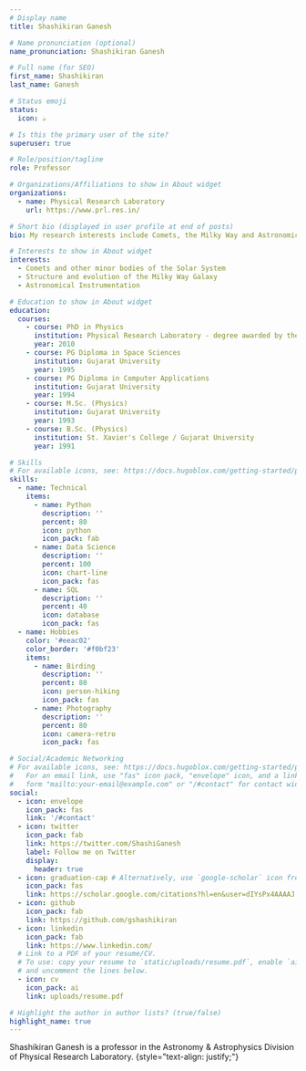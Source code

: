 ```yaml
---
# Display name
title: Shashikiran Ganesh

# Name pronunciation (optional)
name_pronunciation: Shashikiran Ganesh

# Full name (for SEO)
first_name: Shashikiran
last_name: Ganesh

# Status emoji
status:
  icon: ☕️

# Is this the primary user of the site?
superuser: true

# Role/position/tagline
role: Professor 

# Organizations/Affiliations to show in About widget
organizations:
  - name: Physical Research Laboratory
    url: https://www.prl.res.in/

# Short bio (displayed in user profile at end of posts)
bio: My research interests include Comets, the Milky Way and Astronomical Instrumentation

# Interests to show in About widget
interests:
  - Comets and other minor bodies of the Solar System
  - Structure and evolution of the Milky Way Galaxy
  - Astronomical Instrumentation

# Education to show in About widget
education:
  courses:
    - course: PhD in Physics
      institution: Physical Research Laboratory - degree awarded by the Gujarat University 
      year: 2010
    - course: PG Diploma in Space Sciences
      institution: Gujarat University
      year: 1995
    - course: PG Diploma in Computer Applications
      institution: Gujarat University
      year: 1994
    - course: M.Sc. (Physics)
      institution: Gujarat University
      year: 1993
    - course: B.Sc. (Physics)
      institution: St. Xavier's College / Gujarat University
      year: 1991

# Skills
# For available icons, see: https://docs.hugoblox.com/getting-started/page-builder/#icons
skills:
  - name: Technical
    items:
      - name: Python
        description: ''
        percent: 80
        icon: python
        icon_pack: fab
      - name: Data Science
        description: ''
        percent: 100
        icon: chart-line
        icon_pack: fas
      - name: SQL
        description: ''
        percent: 40
        icon: database
        icon_pack: fas
  - name: Hobbies
    color: '#eeac02'
    color_border: '#f0bf23'
    items:
      - name: Birding
        description: ''
        percent: 80
        icon: person-hiking
        icon_pack: fas
      - name: Photography
        description: ''
        percent: 80
        icon: camera-retro
        icon_pack: fas

# Social/Academic Networking
# For available icons, see: https://docs.hugoblox.com/getting-started/page-builder/#icons
#   For an email link, use "fas" icon pack, "envelope" icon, and a link in the
#   form "mailto:your-email@example.com" or "/#contact" for contact widget.
social:
  - icon: envelope
    icon_pack: fas
    link: '/#contact'
  - icon: twitter
    icon_pack: fab
    link: https://twitter.com/ShashiGanesh
    label: Follow me on Twitter
    display:
      header: true
  - icon: graduation-cap # Alternatively, use `google-scholar` icon from `ai` icon pack
    icon_pack: fas
    link: https://scholar.google.com/citations?hl=en&user=dIYsPx4AAAAJ
  - icon: github
    icon_pack: fab
    link: https://github.com/gshashikiran
  - icon: linkedin
    icon_pack: fab
    link: https://www.linkedin.com/
  # Link to a PDF of your resume/CV.
  # To use: copy your resume to `static/uploads/resume.pdf`, enable `ai` icons in `params.yaml`,
  # and uncomment the lines below.
  - icon: cv
    icon_pack: ai
    link: uploads/resume.pdf

# Highlight the author in author lists? (true/false)
highlight_name: true
---
```


Shashikiran Ganesh is a professor in the Astronomy & Astrophysics Division of Physical Research Laboratory. 
{style="text-align: justify;"}
